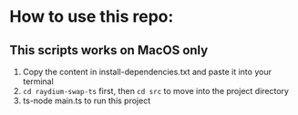 # How to use this repo:
## This scripts works on MacOS only

1. Copy the content in install-dependencies.txt and paste it into your terminal
2. `cd raydium-swap-ts` first, then `cd src` to move into the project directory
3. ts-node main.ts to run this project
